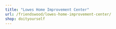 ```yaml
---
title: "Lowes Home Improvement Center"
url: /friendswood/lowes-home-improvement-center/
shop: doityourself
---
```

